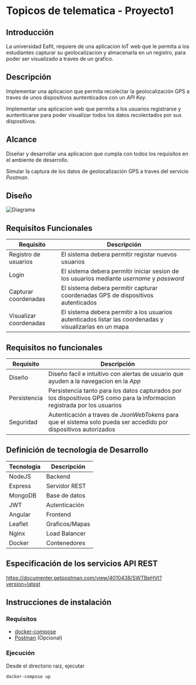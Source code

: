 # Topicos de telematica - Proyecto1

## Introducción

La  universidad Eafit,  requiere  de  una aplicacion IoT web que  le  permita a los estudiantes capturar su geolocalizacion y almacenarla en un registro, para poder ser visualizado a traves de un grafico.

## Descripción

Implementar una aplicacion que permita recolectar la geolocalización GPS a traves de unos dispositivos auntenticados con un *API Key*. 

Implementar una aplicacion web que permita a los usuarios registrarse y auntenticarse para poder visualizar todos los datos recolectados por sus dispositivos.

## Alcance

Diseñar y desarrollar una aplicacion que cumpla con todos los requisitos en el ambiente de desarrollo. 

Simular la captura de los datos de geolocalización GPS a traves del servicio *Postman*.

## Diseño
![Diagrama](/diagramas/DiseñoSistemaDocker.jpg)

## Requisitos Funcionales

| Requisito | Descripción |
| --- | --- |
| Registro de usuarios | El sistema debera permitir registar nuevos usuarios |
| Login| El sistema debera permitir iniciar sesion de los usuarios mediante *username* y *password* |
| Capturar coordenadas| El sistema debera permitir capturar coordenadas GPS de dispositivos autenticados |
| Visualizar coordenadas| El sistema debera permitir a los usuarios autenticados listar las coordenadas y visualizarlas en un mapa |


## Requisitos no funcionales

| Requisito | Descripción |
| --- | --- |
| Diseño | Diseño facil e intuitivo con alertas de usuario que ayuden a la navegacion en la *App* |
| Persistencia | Persistencia tanto para los datos capturados por los dispositivos GPS como para la informacion registrada por los usuarios |
| Seguridad | Autenticación a traves de *JsonWebTokens* para que el sistema solo pueda ser accedido por dispositivos autorizados |

## Definición de tecnología de Desarrollo

| Tecnologia | Descripción |
| --- | --- |
| NodeJS | Backend |
| Express | Servidor REST |
| MongoDB | Base de datos |
| JWT | Autenticación |
| Angular | Frontend |
| Leaflet | Graficos/Mapas |
| Nginx | Load Balancer |
| Docker| Contenedores |

## Especificación de los servicios API REST

https://documenter.getpostman.com/view/4010438/SWTBeHVt?version=latest

## Instrucciones de instalación

### Requisitos
* [docker-compose](https://docs.docker.com/compose/install/)
* [Postman](https://www.getpostman.com/) (Opcional)

### Ejecución

Desde el directorio raiz, ejecutar

```
docker-compose up
```


